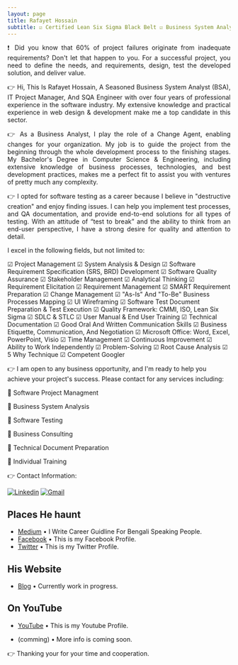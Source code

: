 ```yaml
---
layout: page
title: Rafayet Hossain
subtitle: ☑ Certified Lean Six Sigma Black Belt ☑ Business System Analyst ☑ Project Manager ☑ SQA (Open to Work)
---
```



<div style="text-align: justify"> 

❗ Did you know that 60% of project failures originate from inadequate requirements? Don't let that happen to you. For a successful project, you need to define the needs, and requirements, design, test the developed solution, and deliver value.

</div>

<div style="text-align: justify">
👉 Hi, This Is Rafayet Hossain, A Seasoned Business System Analyst (BSA), IT Project Manager, And SQA Engineer with over four years of professional experience in the software industry. My extensive knowledge and practical experience in web design & development make me a top candidate in this sector.

</div>
<div style="text-align: justify">

👉 As a Business Analyst, I play the role of a Change Agent, enabling changes for your organization. My job is to guide the project from the beginning through the whole development process to the finishing stages. My Bachelor's Degree in Computer Science & Engineering, including extensive knowledge of business processes, technologies, and best development practices, makes me a perfect fit to assist you with ventures of pretty much any complexity.
</div>
<div style="text-align: justify">

👉 I opted for software testing as a career because I believe in "destructive creation" and enjoy finding issues. I can help you implement test processes, and QA documentation, and provide end-to-end solutions for all types of testing. With an attitude of “test to break” and the ability to think from an end-user perspective, I have a strong desire for quality and attention to detail.
</div>

I excel in the following fields, but not limited to:

☑ Project Management
☑ System Analysis & Design
☑ Software Requirement Specification (SRS, BRD) Development
☑ Software Quality Assurance
☑ Stakeholder Management
☑ Analytical Thinking
☑ Requirement Elicitation
☑ Requirement Management
☑ SMART Requirement Preparation
☑ Change Management
☑ "As-Is" And "To-Be" Business Processes Mapping
☑ UI Wireframing
☑ Software Test Document Preparation & Test Execution
☑ Quality Framework: CMMI, ISO, Lean Six Sigma
☑ SDLC & STLC
☑ User Manual & End User Training
☑ Technical Documentation
☑ Good Oral And Written Communication Skills
☑ Business Etiquette, Communication, And Negotiation
☑ Microsoft Office: Word, Excel, PowerPoint, Visio
☑ Time Management
☑ Continuous Improvement
☑ Ability to Work Independently
☑ Problem-Solving
☑ Root Cause Analysis
☑ 5 Why Technique
☑ Competent Googler

👉 I am open to any business opportunity, and I'm ready to help you achieve your project's success. Please contact for any services including:

🎯 Software Project Managment 

🎯 Business System Analysis 

🎯 Software Testing 

🎯 Business Consulting

🎯 Technical Document Preparation 

🎯 Individual Training  




👉 Contact Information: 



[![Linkedin](https://img.shields.io/badge/-LinkedIn-blue?style=flat&logo=Linkedin&logoColor=white)](https://www.linkedin.com/in/rafayethossain/)
[![Gmail](https://img.shields.io/badge/-Gmail-c14438?style=flat&logo=Gmail&logoColor=white)](mailto:rafayet13@gmail.com)




## Places He haunt

* [Medium](https://rafayethossain.medium.com/) •  I Write Career Guidline For Bengali Speaking People.
* [Facebook](https://www.facebook.com/rafayethossain13) • This is my Facebook Profile.
* [Twitter](https://twitter.com/RafayetHossain/) • This is my Twitter Profile.
  
## His Website
* [Blog]([rafayet13.wordpress.com/](https://rafayet13.wordpress.com/)) • Currently work in progress.

## On YouTube

* [YouTube](https://www.youtube.com/channel/UCsTNdhx0etbm-571LVTCW2g/featured?view_as=subscriber) • This is my Youtube Profile.

* (comming) • More info is coming soon.

👉 Thanking your for your time and cooperation. 
